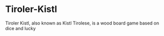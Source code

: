 # Tiroler-Kistl
Tiroler Kistl, also known as Kistl Tirolese, is a wood board game based on dice and lucky
